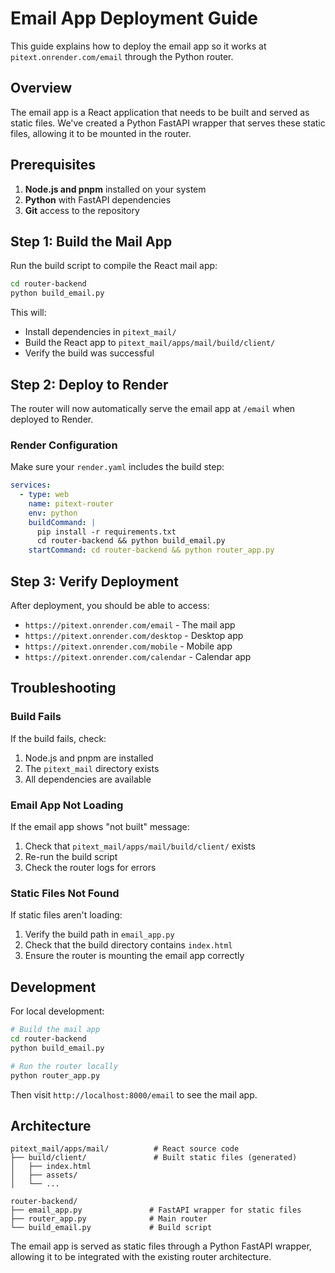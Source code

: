 # Email App Deployment Guide

This guide explains how to deploy the email app so it works at `pitext.onrender.com/email` through the Python router.

## Overview

The email app is a React application that needs to be built and served as static files. We've created a Python FastAPI wrapper that serves these static files, allowing it to be mounted in the router.

## Prerequisites

1. **Node.js and pnpm** installed on your system
2. **Python** with FastAPI dependencies
3. **Git** access to the repository

## Step 1: Build the Mail App

Run the build script to compile the React mail app:

```bash
cd router-backend
python build_email.py
```

This will:
- Install dependencies in `pitext_mail/`
- Build the React app to `pitext_mail/apps/mail/build/client/`
- Verify the build was successful

## Step 2: Deploy to Render

The router will now automatically serve the email app at `/email` when deployed to Render.

### Render Configuration

Make sure your `render.yaml` includes the build step:

```yaml
services:
  - type: web
    name: pitext-router
    env: python
    buildCommand: |
      pip install -r requirements.txt
      cd router-backend && python build_email.py
    startCommand: cd router-backend && python router_app.py
```

## Step 3: Verify Deployment

After deployment, you should be able to access:
- `https://pitext.onrender.com/email` - The mail app
- `https://pitext.onrender.com/desktop` - Desktop app
- `https://pitext.onrender.com/mobile` - Mobile app
- `https://pitext.onrender.com/calendar` - Calendar app

## Troubleshooting

### Build Fails
If the build fails, check:
1. Node.js and pnpm are installed
2. The `pitext_mail` directory exists
3. All dependencies are available

### Email App Not Loading
If the email app shows "not built" message:
1. Check that `pitext_mail/apps/mail/build/client/` exists
2. Re-run the build script
3. Check the router logs for errors

### Static Files Not Found
If static files aren't loading:
1. Verify the build path in `email_app.py`
2. Check that the build directory contains `index.html`
3. Ensure the router is mounting the email app correctly

## Development

For local development:

```bash
# Build the mail app
cd router-backend
python build_email.py

# Run the router locally
python router_app.py
```

Then visit `http://localhost:8000/email` to see the mail app.

## Architecture

```
pitext_mail/apps/mail/          # React source code
├── build/client/               # Built static files (generated)
│   ├── index.html
│   ├── assets/
│   └── ...

router-backend/
├── email_app.py               # FastAPI wrapper for static files
├── router_app.py              # Main router
└── build_email.py             # Build script
```

The email app is served as static files through a Python FastAPI wrapper, allowing it to be integrated with the existing router architecture. 